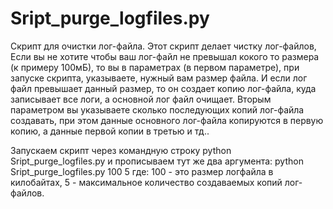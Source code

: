 # Sript_purge_logfiles.py
Скрипт для очистки лог-файла. 
Этот скрипт делает чистку лог-файлов, Если вы не хотите чтобы ваш лог-файл не превышал кокого то размера (к примеру 100мБ), то вы в параметрах (в первом параметре), при запуске скрипта, указываете, нужный вам размер файла. И если лог файл превышает данный размер, то он создает копию лог-файла, куда записывает все логи, а основной лог файл очищает. Вторым параметром вы указываете сколько последующих копий лог-файла создавать, при этом данные основного лог-файла копируются в первую копию, а данные первой копии в третью и тд..


Запускаем скрипт через командную строку python Sript_purge_logfiles.py и прописываем тут же два аргумента:
python Sript_purge_logfiles.py 100 5    где: 100 - это размер логфайла в килобайтах,  5 - максимальное количество создаваемых копий лог-файлов.

